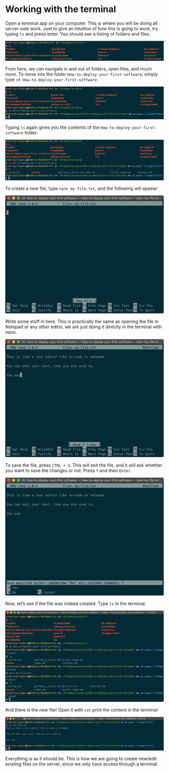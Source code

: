 # Working with the terminal
Open a terminal app on your computer. This is where you will be doing all server-side work. 
Just to give an intuition of how this is going to work, try typing `ls` and press enter. You should see a listing of folders and files. 

![](assets/getting_a_server/terminal/ls.png)


From here, we can navigate in and out of folders, open files, and much more. To move into the folder `How-to-deploy-your-first-software`, simply type `cd How-to-deploy-your-first-software`: 

![](assets/getting_a_server/terminal/cd.png)


Typing `ls` again gives you the contents of the `How-to-deploy-your-first-software` folder: 

![](assets/getting_a_server/terminal/cd_ls.png)


To create a new file, type `nano my-file.txt`, and the following will appear: 

![](assets/getting_a_server/terminal/nano.png)


Write some stuff in here. This is practically the same as opening the file in Notepad or any other editor, we are just doing it directly in the terminal with nano.

![](assets/getting_a_server/terminal/nano_edited.png)


To save the file, press `CTRL + X`. This will exit the file, and it will ask whether you want to save the changes or not. Press `Y` and then `Enter`. 

![](assets/getting_a_server/terminal/nano_save_exit.png)


Now, let’s see if the file was indeed created. Type `ls` in the terminal: 

![](assets/getting_a_server/terminal/ls_3.png)


And there is the new file! Open it with `cat` print the content in the terminal: 


![](assets/getting_a_server/terminal/cat.png)


Everything is as it should be. 
This is how we are going to create new/edit existing files on the server, since we only have access through a terminal. 